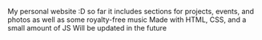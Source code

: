 My personal website :D
so far it includes sections for projects, events, and photos as well as some royalty-free music
Made with HTML, CSS, and a small amount of JS
Will be updated in the future
